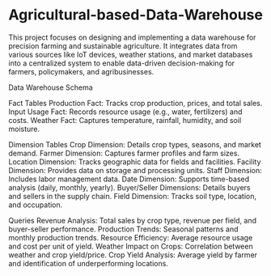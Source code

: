 # Agricultural-based-Data-Warehouse
This project focuses on designing and implementing a data warehouse for precision farming and sustainable agriculture. It integrates data from various sources like IoT devices, weather stations, and market databases into a centralized system to enable data-driven decision-making for farmers, policymakers, and agribusinesses.


Data Warehouse Schema


Fact Tables
Production Fact: Tracks crop production, prices, and total sales.
Input Usage Fact: Records resource usage (e.g., water, fertilizers) and costs.
Weather Fact: Captures temperature, rainfall, humidity, and soil moisture.


Dimension Tables
Crop Dimension: Details crop types, seasons, and market demand.
Farmer Dimension: Captures farmer profiles and farm sizes.
Location Dimension: Tracks geographic data for fields and facilities.
Facility Dimension: Provides data on storage and processing units.
Staff Dimension: Includes labor management data.
Date Dimension: Supports time-based analysis (daily, monthly, yearly).
Buyer/Seller Dimensions: Details buyers and sellers in the supply chain.
Field Dimension: Tracks soil type, location, and occupation.


Queries
Revenue Analysis: Total sales by crop type, revenue per field, and buyer-seller performance.
Production Trends: Seasonal patterns and monthly production trends.
Resource Efficiency: Average resource usage and cost per unit of yield.
Weather Impact on Crops: Correlation between weather and crop yield/price.
Crop Yield Analysis: Average yield by farmer and identification of underperforming locations.

